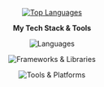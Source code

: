 <p align="center">
  <a href="https://github.com/brunojurakic">
    <img src="https://github-readme-stats.vercel.app/api/top-langs/?username=brunojurakic&theme=radical&size_weight=0.5&count_weight=0.5&layout=compact" alt="Top Languages"/>
  </a>
</p>

<p align="center">
  <b>My Tech Stack & Tools</b>
</p>

<p align="center">
  <img src="https://skillicons.dev/icons?i=ts,js,java,python,perl,c,cpp,cs,html,css,bash" alt="Languages" />
</p>

<p align="center">
  <img src="https://skillicons.dev/icons?i=react,nextjs,nodejs,electron,tailwind,bootstrap,express,vite,spring,dotnet" alt="Frameworks & Libraries" />
</p>

<p align="center">
  <img src="https://skillicons.dev/icons?i=linux,git,github,docker,postgres,mongodb,vscode,vercel" alt="Tools & Platforms" />
</p>
